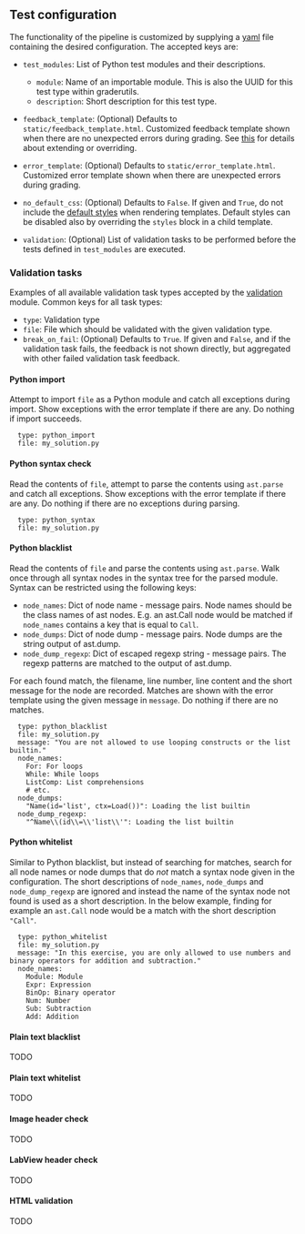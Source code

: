 ## Test configuration

The functionality of the pipeline is customized by supplying a [yaml](http://yaml.org/) file containing the desired configuration.
The accepted keys are:

* `test_modules`: List of Python test modules and their descriptions.
  * `module`: Name of an importable module. This is also the UUID for this test type within graderutils.
  * `description`: Short description for this test type.
* `feedback_template`: (Optional) Defaults to `static/feedback_template.html`. Customized feedback template shown when there are no unexpected errors during grading. See [this](static/README.md) for details about extending or overriding.
* `error_template`: (Optional) Defaults to `static/error_template.html`. Customized error template shown when there are unexpected errors during grading.
* `no_default_css`: (Optional) Defaults to `False`. If given and `True`, do not include the [default styles](static/feedback.css) when rendering templates. Default styles can be disabled also by overriding the `styles` block in a child template.

* `validation`: (Optional) List of validation tasks to be performed before the tests defined in `test_modules` are executed.

### Validation tasks

Examples of all available validation task types accepted by the [validation](validation.py) module.
Common keys for all task types:

* `type`: Validation type
* `file`: File which should be validated with the given validation type.
* `break_on_fail`: (Optional) Defaults to `True`. If given and `False`, and if the validation task fails, the feedback is not shown directly, but aggregated with other failed validation task feedback.

#### Python import

Attempt to import `file` as a Python module and catch all exceptions during import.
Show exceptions with the error template if there are any.
Do nothing if import succeeds.

```
  type: python_import
  file: my_solution.py
```

#### Python syntax check

Read the contents of `file`, attempt to parse the contents using `ast.parse` and catch all exceptions.
Show exceptions with the error template if there are any.
Do nothing if there are no exceptions during parsing.

```
  type: python_syntax
  file: my_solution.py
```

#### Python blacklist

Read the contents of `file` and parse the contents using `ast.parse`.
Walk once through all syntax nodes in the syntax tree for the parsed module.
Syntax can be restricted using the following keys:
  * `node_names`: Dict of node name - message pairs. Node names should be the class names of ast nodes. E.g. an ast.Call node would be matched if `node_names` contains a key that is equal to `Call`.
  * `node_dumps`: Dict of node dump - message pairs. Node dumps are the string output of ast.dump.
  * `node_dump_regexp`: Dict of escaped regexp string - message pairs. The regexp patterns are matched to the output of ast.dump.

For each found match, the filename, line number, line content and the short message for the node are recorded.
Matches are shown with the error template using the given message in `message`.
Do nothing if there are no matches.

```
  type: python_blacklist
  file: my_solution.py
  message: "You are not allowed to use looping constructs or the list builtin."
  node_names:
    For: For loops
    While: While loops
    ListComp: List comprehensions
    # etc.
  node_dumps:
    "Name(id='list', ctx=Load())": Loading the list builtin
  node_dump_regexp:
    "^Name\\(id\\=\\'list\\'": Loading the list builtin
```

#### Python whitelist

Similar to Python blacklist, but instead of searching for matches, search for all node names or node dumps that do *not* match a syntax node given in the configuration.
The short descriptions of `node_names`, `node_dumps` and `node_dump_regexp` are ignored and instead the name of the syntax node not found is used as a short description.
In the below example, finding for example an `ast.Call` node would be a match with the short description `"Call"`.

```
  type: python_whitelist
  file: my_solution.py
  message: "In this exercise, you are only allowed to use numbers and binary operators for addition and subtraction."
  node_names:
    Module: Module
    Expr: Expression
    BinOp: Binary operator
    Num: Number
    Sub: Subtraction
    Add: Addition
```


#### Plain text blacklist

TODO

#### Plain text whitelist

TODO

#### Image header check

TODO

#### LabView header check

TODO

#### HTML validation

TODO
